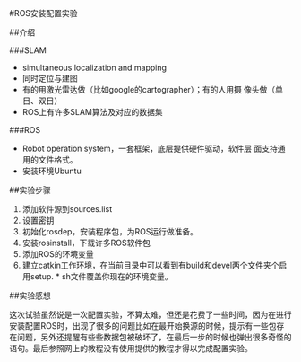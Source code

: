 #ROS安装配置实验

##介绍

###SLAM

* simultaneous localization and mapping 
* 同时定位与建图
* 有的用激光雷达做（比如google的cartographer）；有的人用摄 像头做（单目、双目） 
* ROS上有许多SLAM算法及对应的数据集

###ROS

* Robot operation system，一套框架，底层提供硬件驱动，软件层 面支持通用的文件格式。
* 安装环境Ubuntu

##实验步骤

1. 添加软件源到sources.list
2. 设置密钥
3. 初始化rosdep，安装程序包，为ROS运行做准备。
4. 安装rosinstall，下载许多ROS软件包
5. 添加ROS的环境变量
6. 建立catkin工作环境，在当前目录中可以看到有build和devel两个文件夹个启用setup. * sh文件覆盖你现在的环境变量。

##实验感想

这次试验虽然说是一次配置实验，不算太难，但还是花费了一些时间，因为在进行安装配置ROS时，出现了很多的问题比如在最开始换源的时候，提示有一些包存在问题，另外还提醒有些些数据包被破坏了，在最后一步的时候也弹出很多奇怪的语句。最后参照网上的教程没有使用提供的教程才得以完成配置实验。
